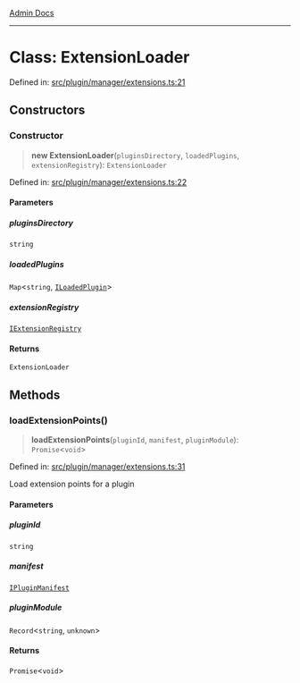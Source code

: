 [Admin Docs](/)

***

# Class: ExtensionLoader

Defined in: [src/plugin/manager/extensions.ts:21](https://github.com/Sourya07/talawa-api/blob/cfbd515d04ffba748b09232a33807f1845dd1878/src/plugin/manager/extensions.ts#L21)

## Constructors

### Constructor

> **new ExtensionLoader**(`pluginsDirectory`, `loadedPlugins`, `extensionRegistry`): `ExtensionLoader`

Defined in: [src/plugin/manager/extensions.ts:22](https://github.com/Sourya07/talawa-api/blob/cfbd515d04ffba748b09232a33807f1845dd1878/src/plugin/manager/extensions.ts#L22)

#### Parameters

##### pluginsDirectory

`string`

##### loadedPlugins

`Map`\<`string`, [`ILoadedPlugin`](../../../types/interfaces/ILoadedPlugin.md)\>

##### extensionRegistry

[`IExtensionRegistry`](../../../types/interfaces/IExtensionRegistry.md)

#### Returns

`ExtensionLoader`

## Methods

### loadExtensionPoints()

> **loadExtensionPoints**(`pluginId`, `manifest`, `pluginModule`): `Promise`\<`void`\>

Defined in: [src/plugin/manager/extensions.ts:31](https://github.com/Sourya07/talawa-api/blob/cfbd515d04ffba748b09232a33807f1845dd1878/src/plugin/manager/extensions.ts#L31)

Load extension points for a plugin

#### Parameters

##### pluginId

`string`

##### manifest

[`IPluginManifest`](../../../types/interfaces/IPluginManifest.md)

##### pluginModule

`Record`\<`string`, `unknown`\>

#### Returns

`Promise`\<`void`\>
